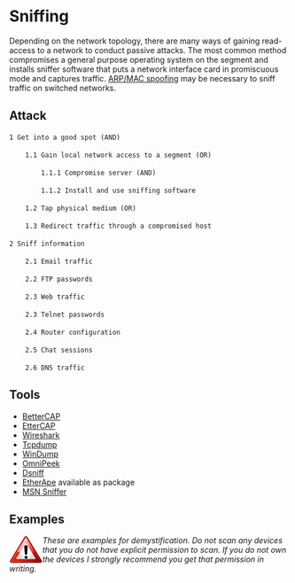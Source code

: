 ﻿# Sniffing

Depending on the network topology, there are many ways of gaining read-access to a network to conduct passive attacks. The most common method compromises a general purpose operating system on the segment and installs sniffer software that puts a network interface card in promiscuous mode and captures traffic. [ARP/MAC spoofing](ARP-spoofing.md) may be necessary to sniff traffic on switched networks.

## Attack

    1 Get into a good spot (AND)

        1.1 Gain local network access to a segment (OR)

            1.1.1 Compromise server (AND)

            1.1.2 Install and use sniffing software

        1.2 Tap physical medium (OR)

        1.3 Redirect traffic through a compromised host
    
    2 Sniff information 

        2.1 Email traffic

        2.2 FTP passwords

        2.3 Web traffic

        2.3 Telnet passwords

        2.4 Router configuration

        2.5 Chat sessions

        2.6 DNS traffic
    
## Tools

* [BetterCAP](https://www.bettercap.org/)
* [EtterCAP](https://www.ettercap-project.org/)
* [Wireshark](https://www.wireshark.org/)
* [Tcpdump](https://www.tcpdump.or/)
* [WinDump](https://www.winpcap.org/windump/)
* [OmniPeek](https://store.liveaction.com/product/omnipeek-network-protocol-analyzer/)
* [Dsniff](https://www.monkey.org/~dugsong/dsniff/)
* [EtherApe](https://etherape.sourceforge.io/) available as package 
* [MSN Sniffer](http://www.msnsniffer.com/)

## Examples

<img align="left" src="../assets/images/warning.png">_These are examples for demystification. Do not scan any devices that you do not have explicit permission to scan. If you do not own the devices I strongly recommend you get that permission in writing._   
<br/>
<br/>


